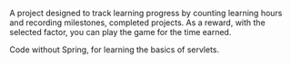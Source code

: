 A project designed to track learning progress by counting learning hours and recording milestones, completed projects.
As a reward, with the selected factor, you can play the game for the time earned.

Code without Spring, for learning the basics of servlets.
